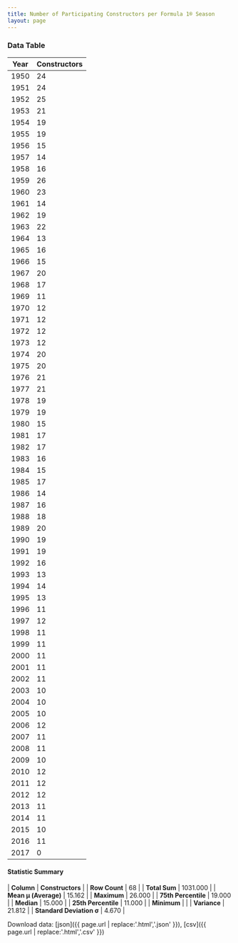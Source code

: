 ```yaml
---
title: Number of Participating Constructors per Formula 1® Season
layout: page
---
```


<canvas id="chart" width="400" height="180"></canvas>
<script>
var data = {
    "datasets": [
        {
            "backgroundColor": [
                "#9C8E8D",
                "#9C8E8D",
                "#9C8E8D",
                "#9C8E8D",
                "#9C8E8D",
                "#9C8E8D",
                "#9C8E8D",
                "#9C8E8D",
                "#9C8E8D",
                "#9C8E8D",
                "#9C8E8D",
                "#9C8E8D",
                "#9C8E8D",
                "#9C8E8D",
                "#9C8E8D",
                "#9C8E8D",
                "#9C8E8D",
                "#9C8E8D",
                "#9C8E8D",
                "#9C8E8D",
                "#9C8E8D",
                "#9C8E8D",
                "#9C8E8D",
                "#9C8E8D",
                "#9C8E8D",
                "#9C8E8D",
                "#9C8E8D",
                "#9C8E8D",
                "#9C8E8D",
                "#9C8E8D",
                "#9C8E8D",
                "#9C8E8D",
                "#9C8E8D",
                "#9C8E8D",
                "#9C8E8D",
                "#9C8E8D",
                "#9C8E8D",
                "#9C8E8D",
                "#9C8E8D",
                "#9C8E8D",
                "#9C8E8D",
                "#9C8E8D",
                "#9C8E8D",
                "#9C8E8D",
                "#9C8E8D",
                "#9C8E8D",
                "#9C8E8D",
                "#9C8E8D",
                "#9C8E8D",
                "#9C8E8D",
                "#9C8E8D",
                "#9C8E8D",
                "#9C8E8D",
                "#9C8E8D",
                "#9C8E8D",
                "#9C8E8D",
                "#9C8E8D",
                "#9C8E8D",
                "#9C8E8D",
                "#9C8E8D",
                "#9C8E8D",
                "#9C8E8D",
                "#9C8E8D",
                "#9C8E8D",
                "#9C8E8D",
                "#9C8E8D",
                "#9C8E8D",
                "#9C8E8D"
            ],
            "borderColor": [
                "#1D181E",
                "#1D181E",
                "#1D181E",
                "#1D181E",
                "#1D181E",
                "#1D181E",
                "#1D181E",
                "#1D181E",
                "#1D181E",
                "#1D181E",
                "#1D181E",
                "#1D181E",
                "#1D181E",
                "#1D181E",
                "#1D181E",
                "#1D181E",
                "#1D181E",
                "#1D181E",
                "#1D181E",
                "#1D181E",
                "#1D181E",
                "#1D181E",
                "#1D181E",
                "#1D181E",
                "#1D181E",
                "#1D181E",
                "#1D181E",
                "#1D181E",
                "#1D181E",
                "#1D181E",
                "#1D181E",
                "#1D181E",
                "#1D181E",
                "#1D181E",
                "#1D181E",
                "#1D181E",
                "#1D181E",
                "#1D181E",
                "#1D181E",
                "#1D181E",
                "#1D181E",
                "#1D181E",
                "#1D181E",
                "#1D181E",
                "#1D181E",
                "#1D181E",
                "#1D181E",
                "#1D181E",
                "#1D181E",
                "#1D181E",
                "#1D181E",
                "#1D181E",
                "#1D181E",
                "#1D181E",
                "#1D181E",
                "#1D181E",
                "#1D181E",
                "#1D181E",
                "#1D181E",
                "#1D181E",
                "#1D181E",
                "#1D181E",
                "#1D181E",
                "#1D181E",
                "#1D181E",
                "#1D181E",
                "#1D181E",
                "#1D181E"
            ],
            "borderWidth": 1,
            "data": [
                24.0,
                24.0,
                25.0,
                21.0,
                19.0,
                19.0,
                15.0,
                14.0,
                16.0,
                26.0,
                23.0,
                14.0,
                19.0,
                22.0,
                13.0,
                16.0,
                15.0,
                20.0,
                17.0,
                11.0,
                12.0,
                12.0,
                12.0,
                12.0,
                20.0,
                20.0,
                21.0,
                21.0,
                19.0,
                19.0,
                15.0,
                17.0,
                17.0,
                16.0,
                15.0,
                17.0,
                14.0,
                16.0,
                18.0,
                20.0,
                19.0,
                19.0,
                16.0,
                13.0,
                14.0,
                13.0,
                11.0,
                12.0,
                11.0,
                11.0,
                11.0,
                11.0,
                11.0,
                10.0,
                10.0,
                10.0,
                12.0,
                11.0,
                11.0,
                10.0,
                12.0,
                12.0,
                12.0,
                11.0,
                11.0,
                10.0,
                11.0,
                0.0
            ],
            "label": "Constructors"
        }
    ],
    "labels": [
        "1950",
        "1951",
        "1952",
        "1953",
        "1954",
        "1955",
        "1956",
        "1957",
        "1958",
        "1959",
        "1960",
        "1961",
        "1962",
        "1963",
        "1964",
        "1965",
        "1966",
        "1967",
        "1968",
        "1969",
        "1970",
        "1971",
        "1972",
        "1973",
        "1974",
        "1975",
        "1976",
        "1977",
        "1978",
        "1979",
        "1980",
        "1981",
        "1982",
        "1983",
        "1984",
        "1985",
        "1986",
        "1987",
        "1988",
        "1989",
        "1990",
        "1991",
        "1992",
        "1993",
        "1994",
        "1995",
        "1996",
        "1997",
        "1998",
        "1999",
        "2000",
        "2001",
        "2002",
        "2003",
        "2004",
        "2005",
        "2006",
        "2007",
        "2008",
        "2009",
        "2010",
        "2011",
        "2012",
        "2013",
        "2014",
        "2015",
        "2016",
        "2017"
    ]
};
var options = {
  legend: {
    display: false
  },
  scales: {
    xAxes: [{
      ticks: {
        beginAtZero: true,
        maxRotation: 180,
        display: window.innerWidth > 800
      }
    }],
    yAxes: [{
      ticks: {
        beginAtZero: true
      }
    }]
  },
  onResize: function(chart, size) {
    chart.options.scales.xAxes[0].ticks.display = size.width > 800;
  }
};
var chart = new Chart("chart", {
    data: data,
    type: 'bar',
    options: options
});
</script>



### Data Table

| Year | Constructors |
|--|--|
| 1950 | 24 |
| 1951 | 24 |
| 1952 | 25 |
| 1953 | 21 |
| 1954 | 19 |
| 1955 | 19 |
| 1956 | 15 |
| 1957 | 14 |
| 1958 | 16 |
| 1959 | 26 |
| 1960 | 23 |
| 1961 | 14 |
| 1962 | 19 |
| 1963 | 22 |
| 1964 | 13 |
| 1965 | 16 |
| 1966 | 15 |
| 1967 | 20 |
| 1968 | 17 |
| 1969 | 11 |
| 1970 | 12 |
| 1971 | 12 |
| 1972 | 12 |
| 1973 | 12 |
| 1974 | 20 |
| 1975 | 20 |
| 1976 | 21 |
| 1977 | 21 |
| 1978 | 19 |
| 1979 | 19 |
| 1980 | 15 |
| 1981 | 17 |
| 1982 | 17 |
| 1983 | 16 |
| 1984 | 15 |
| 1985 | 17 |
| 1986 | 14 |
| 1987 | 16 |
| 1988 | 18 |
| 1989 | 20 |
| 1990 | 19 |
| 1991 | 19 |
| 1992 | 16 |
| 1993 | 13 |
| 1994 | 14 |
| 1995 | 13 |
| 1996 | 11 |
| 1997 | 12 |
| 1998 | 11 |
| 1999 | 11 |
| 2000 | 11 |
| 2001 | 11 |
| 2002 | 11 |
| 2003 | 10 |
| 2004 | 10 |
| 2005 | 10 |
| 2006 | 12 |
| 2007 | 11 |
| 2008 | 11 |
| 2009 | 10 |
| 2010 | 12 |
| 2011 | 12 |
| 2012 | 12 |
| 2013 | 11 |
| 2014 | 11 |
| 2015 | 10 |
| 2016 | 11 |
| 2017 | 0 |

#### Statistic Summary

| **Column** | **Constructors** |
| **Row Count** | 68 |
| **Total Sum** | 1031.000 |
| **Mean μ (Average)** | 15.162 |
| **Maximum** | 26.000 |
| **75th Percentile** | 19.000 |
| **Median** | 15.000 |
| **25th Percentile** | 11.000 |
| **Minimum** |  |
| **Variance** | 21.812 |
| **Standard Deviation σ** | 4.670 |

Download data: [json]({{ page.url | replace:'.html','.json' }}), [csv]({{ page.url | replace:'.html','.csv' }})
